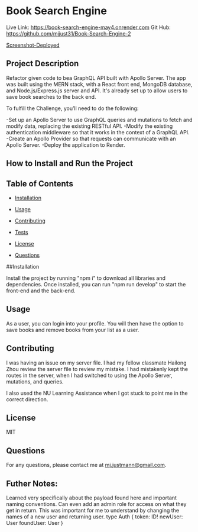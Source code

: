 # Book Search Engine 


Live Link: https://book-search-engine-may4.onrender.com
Git Hub:  https://github.com/mjjust31/Book-Search-Engine-2

[Screenshot-Deployed](./client/public/images/Screesnhot.png)


## Project Description

Refactor given code to bea GraphQL API built with Apollo Server. The app was built using the MERN stack, with a React front end, MongoDB database, and Node.js/Express.js server and API. It's already set up to allow users to save book searches to the back end.

To fulfill the Challenge, you’ll need to do the following:

-Set up an Apollo Server to use GraphQL queries and mutations to fetch and modify data, replacing the existing RESTful API.
-Modify the existing authentication middleware so that it works in the context of a GraphQL API.
-Create an Apollo Provider so that requests can communicate with an Apollo Server.
-Deploy the application to Render.

##  How to Install and Run the Project

## Table of Contents

- [Installation](#installation)

- [Usage](#usage)

- [Contributing](#contributing)

- [Tests](#tests)

- [License](#license)

- [Questions](#questions)

##Installation

Install the project by running "npm i" to download all libraries and dependencies. Once installed, you can run "npm run develop" to start the front-end and the back-end.

## Usage

As a user, you can login into your profile. You will then have the option to save books and remove books from your list as a user.

##  Contributing

I was having an issue on my server file. I had my fellow classmate Hailong Zhou review the server file to review my mistake. I had mistakenly kept the routes in the server, when I had switched to using the Apollo Server, mutations, and queries. 

I also used the NU Learning Assistance when I got stuck to point me in the correct direction.

## License

MIT

## Questions

For any questions, please contact me at mj.justmann@gmail.com.

## Futher Notes: 

Learned very specifically about the payload found here and important naming conventions. Can even add an admin role for access on what they get in return. This was important for me to understand by changing the names of a new user and returning user.
type Auth {
  token: ID!
  newUser: User
  foundUser: User
}







